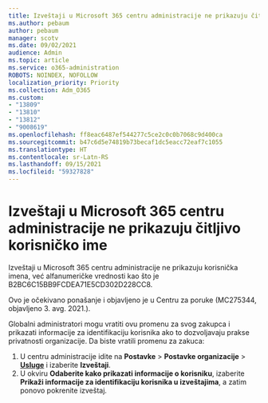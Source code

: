 ```yaml
---
title: Izveštaji u Microsoft 365 centru administracije ne prikazuju čitljivo korisničko ime
ms.author: pebaum
author: pebaum
manager: scotv
ms.date: 09/02/2021
audience: Admin
ms.topic: article
ms.service: o365-administration
ROBOTS: NOINDEX, NOFOLLOW
localization_priority: Priority
ms.collection: Adm_O365
ms.custom:
- "13809"
- "13810"
- "13812"
- "9008619"
ms.openlocfilehash: ff8eac6487ef544277c5ce2c0c0b7068c9d400ca
ms.sourcegitcommit: b47c6d5e74819b73becaf1dc5eacc72eaf7c1055
ms.translationtype: HT
ms.contentlocale: sr-Latn-RS
ms.lasthandoff: 09/15/2021
ms.locfileid: "59327828"
---
```

# <a name="reports-in-microsoft-365-admin-center-do-not-show-readable-username"></a>Izveštaji u Microsoft 365 centru administracije ne prikazuju čitljivo korisničko ime

Izveštaji u Microsoft 365 centru administracije ne prikazuju korisnička imena, već alfanumeričke vrednosti kao što je B2BC6C15BB9FCDEA71E5CD302D228CC8.

Ovo je očekivano ponašanje i objavljeno je u Centru za poruke (MC275344, objavljeno 3. avg. 2021.). 

Globalni administratori mogu vratiti ovu promenu za svog zakupca i prikazati informacije za identifikaciju korisnika ako to dozvoljavaju prakse privatnosti organizacije. Da biste vratili promenu za zakuca:

1. U centru administracije idite na **Postavke** > **Postavke organizacije** > [**Usluge**](https://admin.microsoft.com/Adminportal/Home#/Settings/Services ) i izaberite **Izveštaji**. 
1. U okviru **Odaberite kako prikazati informacije o korisniku**, izaberite **Prikaži informacije za identifikaciju korisnika u izveštajima**, a zatim ponovo pokrenite izveštaj.